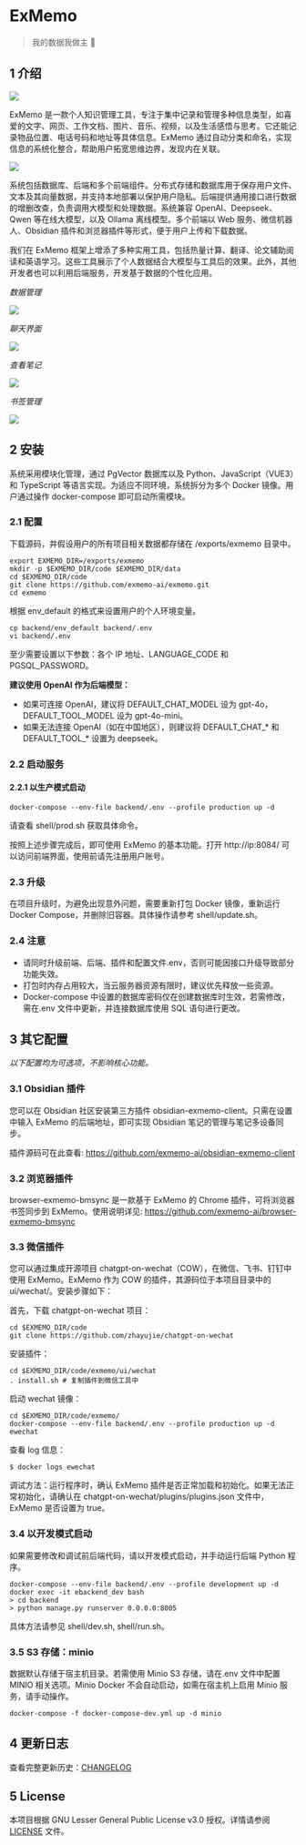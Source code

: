 # ExMemo

> 我的数据我做主 🚀

## 1 介绍

![](./images/img1.png)

ExMemo 是一款个人知识管理工具，专注于集中记录和管理多种信息类型，如喜爱的文字、网页、工作文档、图片、音乐、视频，以及生活感悟与思考。它还能记录物品位置、电话号码和地址等具体信息。ExMemo 通过自动分类和命名，实现信息的系统化整合，帮助用户拓宽思维边界，发现内在关联。

![](./images/img2.png)

系统包括数据库、后端和多个前端组件。分布式存储和数据库用于保存用户文件、文本及其向量数据，并支持本地部署以保护用户隐私。后端提供通用接口进行数据的增删改查，负责调用大模型和处理数据。系统兼容 OpenAI、Deepseek、Qwen 等在线大模型，以及 Ollama 离线模型。多个前端以 Web 服务、微信机器人、Obsidian 插件和浏览器插件等形式，便于用户上传和下载数据。

我们在 ExMemo 框架上增添了多种实用工具，包括热量计算、翻译、论文辅助阅读和英语学习。这些工具展示了个人数据结合大模型与工具后的效果。此外，其他开发者也可以利用后端服务，开发基于数据的个性化应用。

*数据管理*

![](./images/data_manager.png)

*聊天界面*

![](./images/chat.png)

*查看笔记*

![](./images/view.png)

*书签管理*

![](./images/bookmark.png)

## 2 安装

系统采用模块化管理，通过 PgVector 数据库以及 Python、JavaScript（VUE3）和 TypeScript 等语言实现。为适应不同环境，系统拆分为多个 Docker 镜像。用户通过操作 docker-compose 即可启动所需模块。

### 2.1 配置

下载源码，并假设用户的所有项目相关数据都存储在 /exports/exmemo 目录中。

``` shell
export EXMEMO_DIR=/exports/exmemo
mkdir -p $EXMEMO_DIR/code $EXMEMO_DIR/data
cd $EXMEMO_DIR/code
git clone https://github.com/exmemo-ai/exmemo.git
cd exmemo
```

根据 env_default 的格式来设置用户的个人环境变量。

``` shell
cp backend/env_default backend/.env
vi backend/.env
```

至少需要设置以下参数：各个 IP 地址、LANGUAGE_CODE 和 PGSQL_PASSWORD。

**建议使用 OpenAI 作为后端模型：**  

* 如果可连接 OpenAI，建议将 DEFAULT_CHAT_MODEL 设为 gpt-4o，DEFAULT_TOOL_MODEL 设为 gpt-4o-mini。
* 如果无法连接 OpenAI（如在中国地区），则建议将 DEFAULT_CHAT_* 和 DEFAULT_TOOL_* 设置为 deepseek。

### 2.2 启动服务

#### 2.2.1 以生产模式启动

```shell
docker-compose --env-file backend/.env --profile production up -d
```

请查看 shell/prod.sh 获取具体命令。

按照上述步骤完成后，即可使用 ExMemo 的基本功能。打开 http://ip:8084/ 可以访问前端界面，使用前请先注册用户账号。

### 2.3 升级

在项目升级时，为避免出现意外问题，需要重新打包 Docker 镜像，重新运行 Docker Compose，并删除旧容器。具体操作请参考 shell/update.sh。

### 2.4 注意

* 请同时升级前端、后端、插件和配置文件.env，否则可能因接口升级导致部分功能失效。
* 打包时内存占用较大，当云服务器资源有限时，建议优先释放一些资源。
* Docker-compose 中设置的数据库密码仅在创建数据库时生效，若需修改，需在.env 文件中更新，并连接数据库使用 SQL 语句进行更改。

## 3 其它配置

*以下配置均为可选项，不影响核心功能。*

### 3.1 Obsidian 插件

您可以在 Obsidian 社区安装第三方插件 obsidian-exmemo-client。只需在设置中输入 ExMemo 的后端地址，即可实现 Obsidian 笔记的管理与笔记多设备同步。

插件源码可在此查看: https://github.com/exmemo-ai/obsidian-exmemo-client

### 3.2 浏览器插件

browser-exmemo-bmsync 是一款基于 ExMemo 的 Chrome 插件，可将浏览器书签同步到 ExMemo。使用说明详见: https://github.com/exmemo-ai/browser-exmemo-bmsync

### 3.3 微信插件

您可以通过集成开源项目 chatgpt-on-wechat（COW），在微信、飞书、钉钉中使用 ExMemo。ExMemo 作为 COW 的插件，其源码位于本项目目录中的 ui/wechat/。安装步骤如下：

首先，下载 chatgpt-on-wechat 项目：

``` shell
cd $EXMEMO_DIR/code
git clone https://github.com/zhayujie/chatgpt-on-wechat
```

安装插件：

``` shell
cd $EXMEMO_DIR/code/exmemo/ui/wechat
. install.sh # 复制插件到微信工具中
```

启动 wechat 镜像：

``` shell
cd $EXMEMO_DIR/code/exmemo/
docker-compose --env-file backend/.env --profile production up -d ewechat
```

查看 log 信息：

```shell
$ docker logs ewechat
```

调试方法：运行程序时，确认 ExMemo 插件是否正常加载和初始化。如果无法正常初始化，请确认在 chatgpt-on-wechat/plugins/plugins.json 文件中，ExMemo 是否设置为 true。

### 3.4 以开发模式启动

如果需要修改和调试前后端代码，请以开发模式启动，并手动运行后端 Python 程序。

```shell
docker-compose --env-file backend/.env --profile development up -d
docker exec -it ebackend_dev bash
> cd backend
> python manage.py runserver 0.0.0.0:8005
```

具体方法请参见 shell/dev.sh, shell/run.sh。

### 3.5 S3 存储：minio

数据默认存储于宿主机目录。若需使用 Minio S3 存储，请在.env 文件中配置 MINIO 相关选项。Minio Docker 不会自动启动，如需在宿主机上启用 Minio 服务，请手动操作。

```shell
docker-compose -f docker-compose-dev.yml up -d minio
```

## 4 更新日志

查看完整更新历史：[CHANGELOG](./CHANGELOG_cn.md)

## 5 License

本项目根据 GNU Lesser General Public License v3.0 授权。详情请参阅 [LICENSE](./LICENSE) 文件。